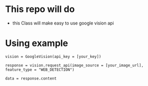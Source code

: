 # This repo will do
- this Class will make easy to use google vision api

# Using example
```
vision = GoogleVision(api_key = [your_key])

response = vision.request_api(image_source = [your_image_url], feature_type = "WEB_DETECTION")

data = response.content
```